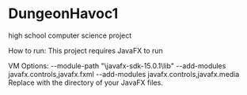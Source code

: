 # DungeonHavoc1
high school computer science project

How to run:
This project requires JavaFX to run

VM Options: --module-path "<DIRECTORY>\javafx-sdk-15.0.1\lib" --add-modules javafx.controls,javafx.fxml --add-modules javafx.controls,javafx.media
Replace <DIRECTORY> with the directory of your JavaFX files.
